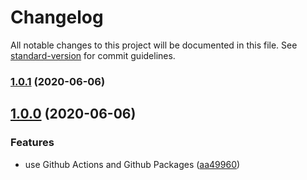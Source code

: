 # Changelog

All notable changes to this project will be documented in this file. See [standard-version](https://github.com/conventional-changelog/standard-version) for commit guidelines.

### [1.0.1](https://github.com/ArtisansFiables/template-compiler/compare/v1.0.0...v1.0.1) (2020-06-06)

## [1.0.0](https://github.com/ArtisansFiables/template-compiler/compare/v0.2.5...v1.0.0) (2020-06-06)


### Features

* use Github Actions and Github Packages ([aa49960](https://github.com/ArtisansFiables/template-compiler/commit/aa4996063d01d49cd6a9a7422bb5fa85c941807a))
